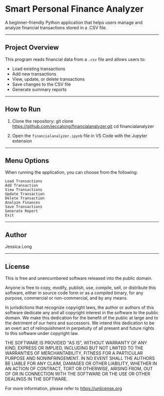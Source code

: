 # Smart Personal Finance Analyzer

A beginner-friendly Python application that helps users manage and analyze financial transactions stored in a .CSV file.

---

## Project Overview

This program reads financial data from a `.csv` file and allows users to:

- Load existing transactions  
- Add new transactions  
- View, update, or delete transactions  
- Save changes to the CSV file  
- Generate summary reports
---

## How to Run

1. Clone the repository:
git clone https://github.com/jeccalong/financialanalyzer.git
cd financialanalyzer

2. Open the `financialanalyzer.ipynb` file in VS Code with the Jupyter extension

---


## Menu Options

When running the application, you can choose from the following:

    Load Transactions
    Add Transaction
    View Transactions
    Update Transaction
    Delete Transaction
    Analyze Finances
    Save Transactions
    Generate Report
    Exit

---
## Author

Jessica Long

---

## License

This is free and unencumbered software released into the public domain.

Anyone is free to copy, modify, publish, use, compile, sell, or distribute this software, either in source code form or as a compiled binary, for any purpose, commercial or non-commercial, and by any means.

In jurisdictions that recognize copyright laws, the author or authors of this software dedicate any and all copyright interest in the software to the public domain. We make this dedication for the benefit of the public at large and to the detriment of our heirs and successors. We intend this dedication to be an overt act of relinquishment in perpetuity of all present and future rights to this software under copyright law.

THE SOFTWARE IS PROVIDED "AS IS", WITHOUT WARRANTY OF ANY KIND, EXPRESS OR IMPLIED, INCLUDING BUT NOT LIMITED TO THE WARRANTIES OF MERCHANTABILITY, FITNESS FOR A PARTICULAR PURPOSE AND NONINFRINGEMENT. IN NO EVENT SHALL THE AUTHORS BE LIABLE FOR ANY CLAIM, DAMAGES OR OTHER LIABILITY, WHETHER IN AN ACTION OF CONTRACT, TORT OR OTHERWISE,
ARISING FROM, OUT OF OR IN CONNECTION WITH THE SOFTWARE OR THE USE OR
OTHER DEALINGS IN THE SOFTWARE.

For more information, please refer to <https://unlicense.org>


